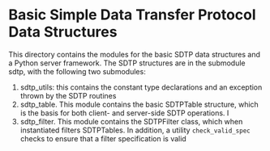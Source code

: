 # Basic Simple Data Transfer Protocol Data Structures
This directory contains the modules for the basic SDTP data structures and a Python server framework.  The SDTP structures are in the submodule sdtp, with the following two submodules:
1. sdtp_utils: this contains the constant type declarations and an exception thrown by the SDTP routines
2. sdtp_table. This module contains the basic SDTPTable structure, which is the basis for both client- and server-side SDTP operations.  I
3. sdtp_filter. This module contains  the SDTPFilter class, which when instantiated filters SDTPTables.  In addition, a utility `check_valid_spec` checks to ensure that a filter specification is valid

